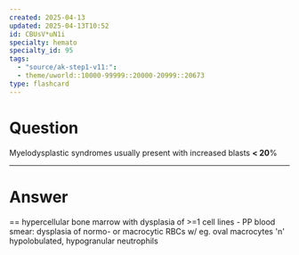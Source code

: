 ```yaml
---
created: 2025-04-13
updated: 2025-04-13T10:52
id: CBUsV*uN1i
specialty: hemato
specialty_id: 95
tags:
  - "source/ak-step1-v11:": 
  - theme/uworld::10000-99999::20000-20999::20673
type: flashcard
---
```


# Question
Myelodysplastic syndromes usually present with increased blasts **< 20**%

---

# Answer
== hypercellular bone marrow with dysplasia of >=1 cell lines  - PP blood smear: dysplasia of normo- or macrocytic RBCs w/ eg. oval macrocytes 'n' hypolobulated, hypogranular neutrophils